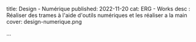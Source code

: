 title: Design - Numérique 
published: 2022-11-20
cat: ERG - Works
desc : Réaliser des trames à l'aide d'outils numériques et les réaliser a la main
cover: design-numerique.png

...












